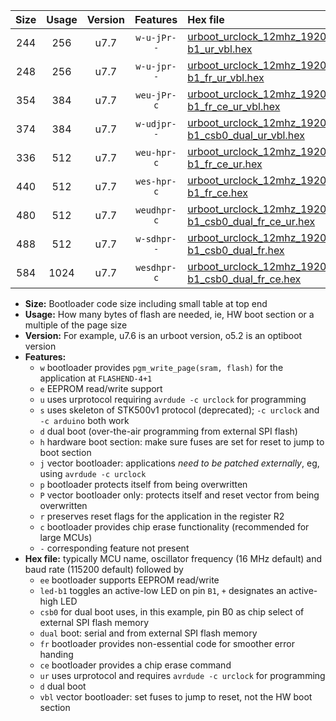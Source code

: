 |Size|Usage|Version|Features|Hex file|
|:-:|:-:|:-:|:-:|:--|
|244|256|u7.7|`w-u-jPr--`|[urboot_urclock_12mhz_19200bps_led-b1_ur_vbl.hex](https://raw.githubusercontent.com/stefanrueger/urboot.hex/main/boards/urclock/fcpu_12mhz/19200_bps/urboot_urclock_12mhz_19200bps_led-b1_ur_vbl.hex)|
|248|256|u7.7|`w-u-jpr--`|[urboot_urclock_12mhz_19200bps_led-b1_fr_ur_vbl.hex](https://raw.githubusercontent.com/stefanrueger/urboot.hex/main/boards/urclock/fcpu_12mhz/19200_bps/urboot_urclock_12mhz_19200bps_led-b1_fr_ur_vbl.hex)|
|354|384|u7.7|`weu-jPr-c`|[urboot_urclock_12mhz_19200bps_ee_led-b1_fr_ce_ur_vbl.hex](https://raw.githubusercontent.com/stefanrueger/urboot.hex/main/boards/urclock/fcpu_12mhz/19200_bps/urboot_urclock_12mhz_19200bps_ee_led-b1_fr_ce_ur_vbl.hex)|
|374|384|u7.7|`w-udjpr--`|[urboot_urclock_12mhz_19200bps_led-b1_csb0_dual_ur_vbl.hex](https://raw.githubusercontent.com/stefanrueger/urboot.hex/main/boards/urclock/fcpu_12mhz/19200_bps/urboot_urclock_12mhz_19200bps_led-b1_csb0_dual_ur_vbl.hex)|
|336|512|u7.7|`weu-hpr-c`|[urboot_urclock_12mhz_19200bps_ee_led-b1_fr_ce_ur.hex](https://raw.githubusercontent.com/stefanrueger/urboot.hex/main/boards/urclock/fcpu_12mhz/19200_bps/urboot_urclock_12mhz_19200bps_ee_led-b1_fr_ce_ur.hex)|
|440|512|u7.7|`wes-hpr-c`|[urboot_urclock_12mhz_19200bps_ee_led-b1_fr_ce.hex](https://raw.githubusercontent.com/stefanrueger/urboot.hex/main/boards/urclock/fcpu_12mhz/19200_bps/urboot_urclock_12mhz_19200bps_ee_led-b1_fr_ce.hex)|
|480|512|u7.7|`weudhpr-c`|[urboot_urclock_12mhz_19200bps_ee_led-b1_csb0_dual_fr_ce_ur.hex](https://raw.githubusercontent.com/stefanrueger/urboot.hex/main/boards/urclock/fcpu_12mhz/19200_bps/urboot_urclock_12mhz_19200bps_ee_led-b1_csb0_dual_fr_ce_ur.hex)|
|488|512|u7.7|`w-sdhpr--`|[urboot_urclock_12mhz_19200bps_led-b1_csb0_dual_fr.hex](https://raw.githubusercontent.com/stefanrueger/urboot.hex/main/boards/urclock/fcpu_12mhz/19200_bps/urboot_urclock_12mhz_19200bps_led-b1_csb0_dual_fr.hex)|
|584|1024|u7.7|`wesdhpr-c`|[urboot_urclock_12mhz_19200bps_ee_led-b1_csb0_dual_fr_ce.hex](https://raw.githubusercontent.com/stefanrueger/urboot.hex/main/boards/urclock/fcpu_12mhz/19200_bps/urboot_urclock_12mhz_19200bps_ee_led-b1_csb0_dual_fr_ce.hex)|

- **Size:** Bootloader code size including small table at top end
- **Usage:** How many bytes of flash are needed, ie, HW boot section or a multiple of the page size
- **Version:** For example, u7.6 is an urboot version, o5.2 is an optiboot version
- **Features:**
  + `w` bootloader provides `pgm_write_page(sram, flash)` for the application at `FLASHEND-4+1`
  + `e` EEPROM read/write support
  + `u` uses urprotocol requiring `avrdude -c urclock` for programming
  + `s` uses skeleton of STK500v1 protocol (deprecated); `-c urclock` and `-c arduino` both work
  + `d` dual boot (over-the-air programming from external SPI flash)
  + `h` hardware boot section: make sure fuses are set for reset to jump to boot section
  + `j` vector bootloader: applications *need to be patched externally*, eg, using `avrdude -c urclock`
  + `p` bootloader protects itself from being overwritten
  + `P` vector bootloader only: protects itself and reset vector from being overwritten
  + `r` preserves reset flags for the application in the register R2
  + `c` bootloader provides chip erase functionality (recommended for large MCUs)
  + `-` corresponding feature not present
- **Hex file:** typically MCU name, oscillator frequency (16 MHz default) and baud rate (115200 default) followed by
  + `ee` bootloader supports EEPROM read/write
  + `led-b1` toggles an active-low LED on pin `B1`, `+` designates an active-high LED
  + `csb0` for dual boot uses, in this example, pin B0 as chip select of external SPI flash memory
  + `dual` boot: serial and from external SPI flash memory
  + `fr` bootloader provides non-essential code for smoother error handing
  + `ce` bootloader provides a chip erase command
  + `ur` uses urprotocol and requires `avrdude -c urclock` for programming
  + `d` dual boot
  + `vbl` vector bootloader: set fuses to jump to reset, not the HW boot section
